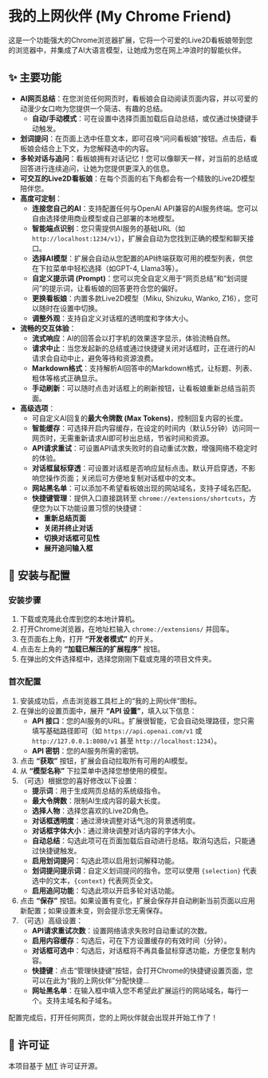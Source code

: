 # 我的上网伙伴 (My Chrome Friend)

这是一个功能强大的Chrome浏览器扩展，它将一个可爱的Live2D看板娘带到您的浏览器中，并集成了AI大语言模型，让她成为您在网上冲浪时的智能伙伴。

## ✨ 主要功能

*   **AI网页总结**：在您浏览任何网页时，看板娘会自动阅读页面内容，并以可爱的动漫少女口吻为您提供一个简洁、有趣的总结。
    *   **自动/手动模式**：可在设置中选择页面加载后自动总结，或仅通过快捷键手动触发。
*   **划词提问**：在页面上选中任意文本，即可召唤“问问看板娘”按钮。点击后，看板娘会结合上下文，为您解释选中的内容。
*   **多轮对话与追问**：看板娘拥有对话记忆！您可以像聊天一样，对当前的总结或回答进行连续追问，让她为您提供更深入的信息。
*   **可交互的Live2D看板娘**：在每个页面的右下角都会有一个精致的Live2D模型陪伴您。
*   **高度可定制**：
    *   **连接您自己的AI**：支持配置任何与OpenAI API兼容的AI服务终端。您可以自由选择使用商业模型或自己部署的本地模型。
    *   **智能端点识别**：您只需提供AI服务的基础URL（如 `http://localhost:1234/v1`），扩展会自动为您找到正确的模型和聊天接口。
    *   **选择AI模型**：扩展会自动从您配置的API终端获取可用的模型列表，供您在下拉菜单中轻松选择（如GPT-4, Llama3等）。
    *   **自定义提示词 (Prompt)**：您可以完全自定义用于“网页总结”和“划词提问”的提示词，让看板娘的回答更符合您的偏好。
    *   **更换看板娘**：内置多款Live2D模型（Miku, Shizuku, Wanko, Z16），您可以随时在设置中切换。
    *   **调整外观**：支持自定义对话框的透明度和字体大小。
*   **流畅的交互体验**：
    *   **流式响应**：AI的回答会以打字机的效果逐字显示，体验流畅自然。
    *   **请求中止**：当您发起新的总结或通过快捷键关闭对话框时，正在进行的AI请求会自动中止，避免等待和资源浪费。
    *   **Markdown格式**：支持解析AI回答中的Markdown格式，让标题、列表、粗体等格式正确显示。
    *   **手动刷新**：可以随时点击对话框上的刷新按钮，让看板娘重新总结当前页面。
*   **高级选项**：
    *   可自定义AI回复的**最大令牌数 (Max Tokens)**，控制回复内容的长度。
    *   **智能缓存**：可选择开启内容缓存，在设定的时间内（默认5分钟）访问同一网页时，无需重新请求AI即可秒出总结，节省时间和资源。
    *   **API请求重试**：可设置API请求失败时的自动重试次数，增强网络不稳定时的体验。
    *   **对话框鼠标穿透**：可设置对话框是否响应鼠标点击。默认开启穿透，不影响您操作页面；关闭后可方便地复制对话框中的文本。
    *   **网站黑名单**：可以添加不希望看板娘出现的网站域名，支持子域名匹配。
    *   **快捷键管理**：提供入口直接跳转至 `chrome://extensions/shortcuts`，方便您为以下功能设置习惯的快捷键：
        *   **重新总结页面**
        *   **关闭并终止对话**
        *   **切换对话框可见性**
        *   **展开追问输入框**

## 🚀 安装与配置

### 安装步骤

1.  下载或克隆此仓库到您的本地计算机。
2.  打开Chrome浏览器，在地址栏输入 `chrome://extensions/` 并回车。
3.  在页面右上角，打开 **“开发者模式”** 的开关。
4.  点击左上角的 **“加载已解压的扩展程序”** 按钮。
5.  在弹出的文件选择框中，选择您刚刚下载或克隆的项目文件夹。

### 首次配置

1.  安装成功后，点击浏览器工具栏上的“我的上网伙伴”图标。
2.  在弹出的设置页面中，展开 **“API 设置”**，填入以下信息：
    *   **API 接口**：您的AI服务的URL。扩展很智能，它会自动处理路径，您只需填写基础路径即可（如 `https://api.openai.com/v1` 或 `http://127.0.0.1:8080/v1` 甚至 `http://localhost:1234`）。
    *   **API 密钥**：您的AI服务所需的密钥。
3.  点击 **“获取”** 按钮，扩展会自动拉取所有可用的AI模型。
4.  从 **“模型名称”** 下拉菜单中选择您想使用的模型。
5.  （可选）根据您的喜好修改以下设置：
    *   **提示词**：用于生成网页总结的系统级指令。
    *   **最大令牌数**：限制AI生成内容的最大长度。
    *   **选择人物**：选择您喜欢的Live2D角色。
    *   **对话框透明度**：通过滑块调整对话气泡的背景透明度。
    *   **对话框字体大小**：通过滑块调整对话内容的字体大小。
    *   **自动总结**：勾选此项可在页面加载后自动进行总结。取消勾选后，只能通过快捷键触发。
    *   **启用划词提问**：勾选此项以启用划词解释功能。
    *   **划词提问提示词**：自定义划词提问的指令。您可以使用 `{selection}` 代表选中的文本，`{context}` 代表网页全文。
    *   **启用追问功能**：勾选此项以开启多轮对话功能。
6.  点击 **“保存”** 按钮。如果设置有变化，扩展会保存并自动刷新当前页面以应用新配置；如果设置未变，则会提示您无需保存。
7.  （可选）高级设置：
    *   **API请求重试次数**：设置网络请求失败时自动重试的次数。
    *   **启用内容缓存**：勾选后，可在下方设置缓存的有效时间（分钟）。
    *   **对话框可选中**：勾选后，对话框将不再具备鼠标穿透功能，方便您复制内容。
    *   **快捷键**：点击“管理快捷键”按钮，会打开Chrome的快捷键设置页面，您可以在此为“我的上网伙伴”分配快捷...
    *   **网址黑名单**：在输入框中填入您不希望此扩展运行的网站域名，每行一个。支持主域名和子域名。

配置完成后，打开任何网页，您的上网伙伴就会出现并开始工作了！

## 📝 许可证

本项目基于 [MIT](LICENSE) 许可证开源。